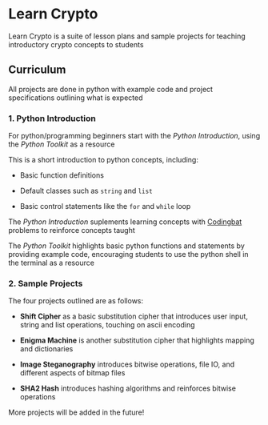 # Learn Crypto

Learn Crypto is a suite of lesson plans and sample projects for teaching introductory crypto concepts to students

## Curriculum

All projects are done in python with example code and project specifications outlining what is expected 

### 1. Python Introduction

For python/programming beginners start with the *Python Introduction*, using the *Python Toolkit* as a resource

This is a short introduction to python concepts, including: 

 * Basic function definitions
 
 * Default classes such as `string` and `list`
 
 * Basic control statements like the `for` and `while` loop
 
The *Python Introduction* suplements learning concepts with [Codingbat](https://codingbat.com/python) problems to reinforce concepts taught

The *Python Toolkit* highlights basic python functions and statements by providing example code, encouraging students to use the python shell in the terminal as a resource 

### 2. Sample Projects

The four projects outlined are as follows:

 * **Shift Cipher** as a basic substitution cipher that introduces user input, string and list operations, touching on ascii encoding

 * **Enigma Machine** is another substitution cipher that highlights mapping and dictionaries 

 * **Image Steganography** introduces bitwise operations, file IO, and different aspects of bitmap files

 * **SHA2 Hash** introduces hashing algorithms and reinforces bitwise operations

More projects will be added in the future!




